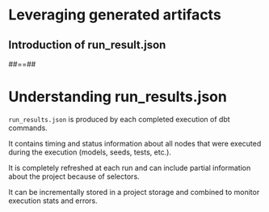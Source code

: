 <!-- .slide: class="transition"-->

# Leveraging generated artifacts

## Introduction of run_result.json

##==##

<!-- .slide:-->

# Understanding run_results.json

`run_results.json` is produced by each completed execution of dbt commands.

It contains timing and status information about all nodes that were executed during the execution (models, seeds, tests, etc.).

It is completely refreshed at each run and can include partial information about the project because of selectors.

It can be incrementally stored in a project storage and combined to monitor execution stats and errors.
